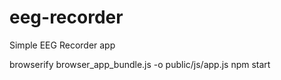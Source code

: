 # eeg-recorder
Simple EEG Recorder app

browserify browser_app_bundle.js -o public/js/app.js
npm start

